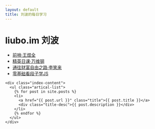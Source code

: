 ```yaml
---
layout: default
title: 刘波的每日学习
---
```


<body>
  <div class="index-wrapper">
    <div class="aside">
      <div class="info-card">
        <h1>liubo.im 刘波</h1>
        <ul>
            <li><a href="/front">前哨·王煜全</a></li>
            <li><a href="/elite-lessons">精英日课·万维钢</a></li>
            <li><a href="/wealth-freedom">通往财富自由之路·李笑来</a></li>
            <li><a href="/js">零基础看段子学JS</a></li>
        </ul>
      </div>
      <div id="particles-js"></div>
    </div>

    <div class="index-content">
      <ul class="artical-list">
        {% for post in site.posts %}
        <li>
          <a href="{{ post.url }}" class="title">{{ post.title }}</a>
          <div class="title-desc">{{ post.description }}</div>
        </li>
        {% endfor %}
      </ul>
    </div>
  </div>
</body>
